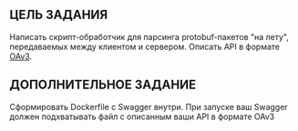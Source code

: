 ## ЦЕЛЬ ЗАДАНИЯ
Написать скрипт-обработчик для парсинга protobuf-пакетов "на лету", передаваемых между клиентом и сервером.
Описать API в формате [OAv3](https://swagger.io/specification/).

## ДОПОЛНИТЕЛЬНОЕ ЗАДАНИЕ
Сформировать Dockerfile с Swagger внутри.
При запуске ваш Swagger должен подхватывать файл с описанным ваши API в формате OAv3